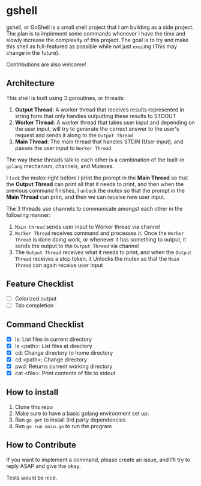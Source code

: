 # gshell

gshell, or GoShell is a small shell project that I am building as a side project. The plan is to implement some commands whenever I have the time and slowly increase the complexity of this project. The goal is to try and make this shell as full-featured as possible while not just `exec`ing (This may change in the future).

Contributions are also welcome!

## Architecture

This shell is built using 3 goroutines, or threads:

1. **Output Thread**: A worker thread that receives results represented in string form that only handles outputting these results to STDOUT
2. **Worker Thread**: A worker thread that takes user input and depending on the user input, will try to generate the correct answer to the user's request and sends it along to the `Output Thread`
3. **Main Thread**: The main thread that handles STDIN (User input), and passes the user input to `Worker Thread`

The way these threads talk to each other is a combination of the built-in `golang` mechanism, channels, and Mutexes.

I `lock` the mutex right before I print the prompt in the **Main Thread** so that the **Output Thread** can print all that it needs to print, and then when the previous command finishes, I `unlock` the mutex so that the prompt in the **Main Thread** can print, and then we can receive new user input. 

The 3 threads use channels to communicate amongst each other in the following manner:

1. `Main thread` sends user input to Worker thread via channel
2. `Worker Thread` receives command and processes it. Once the `Worker Thread` is done doing work, or whenever it has something to output, it sends the output to the `Output Thread` via channel
3. The `Output Thread` receives what it needs to print, and when the `Output Thread` receives a stop token, it Unlocks the mutex so that the `Main Thread` can again receive user input

## Feature Checklist

- [ ] Colorized output
- [ ] Tab completion

## Command Checklist

- [x] ls: List files in current directory
- [x] ls \<path\>: List files at directory
- [x] cd: Change directory to home directory
- [x] cd \<path\>: Change directory
- [x] pwd: Returns current working directory
- [x] cat \<file\>: Print contents of file to stdout

## How to install

1. Clone this repo
2. Make sure to have a basic golang environment set up.
3. Run `go get` to install 3rd party dependencies
4. Run `go run main.go` to run the program


## How to Contribute

If you want to implement a command, please create an issue, and I'll try to reply ASAP and give the okay.

Tests would be nice.